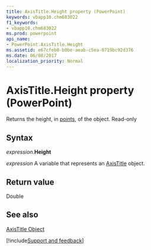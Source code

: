 ```yaml
---
title: AxisTitle.Height property (PowerPoint)
keywords: vbapp10.chm683022
f1_keywords:
- vbapp10.chm683022
ms.prod: powerpoint
api_name:
- PowerPoint.AxisTitle.Height
ms.assetid: e67cfeb0-b0be-aeab-c5ea-0719bc92d376
ms.date: 06/08/2017
localization_priority: Normal
---
```



# AxisTitle.Height property (PowerPoint)

Returns the height, in [points](../language/glossary/vbe-glossary.md#point), of the object. Read-only


## Syntax

_expression_.**Height**

_expression_ A variable that represents an [AxisTitle](PowerPoint.AxisTitle.md) object.


## Return value

Double


## See also


[AxisTitle Object](PowerPoint.AxisTitle.md)

[!include[Support and feedback](~/includes/feedback-boilerplate.md)]